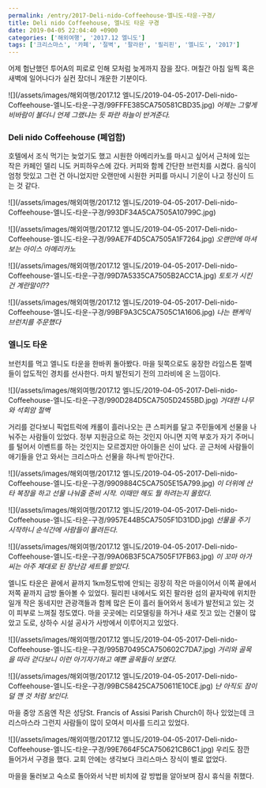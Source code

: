 ```yaml
---
permalink: /entry/2017-Deli-nido-Coffeehouse-엘니도-타운-구경/
title: Deli nido Coffeehouse, 엘니도 타운 구경
date: 2019-04-05 22:04:40 +0900
categories: ['해외여행', '2017.12 엘니도']
tags: ['크리스마스', '카페', '절벽', '팔라완', '필리핀', '엘니도', '2017']
---
```



어제 험난했던 투어A의 피로로 인해 모처럼 늦게까지 잠을 잤다.
며칠간 아침 일찍 혹은 새벽에 일어나다가 실컨 잤더니 개운한 기분이다.

![](/assets/images/해외여행/2017.12 엘니도/2019-04-05-2017-Deli-nido-Coffeehouse-엘니도-타운-구경/99FFFE385CA750581CBD35.jpg)
*어제는 그렇게 비바람이 불더니 언제 그랬냐는 듯 파란 하늘이 반겨준다.*

### Deli nido Coffeehouse (폐업함)
호텔에서 조식 먹기는 늦었기도 했고 시원한 아메리카노를 마시고 싶어서 근처에 있는 작은 카페인 델리 니도 커피하우스에 갔다.
커피와 함께 간단한 브런치를 시켰다.
음식이 엄청 맛있고 그런 건 아니었지만 오랜만에 시원한 커피를 마시니 기운이 나고 정신이 드는 것 같다.

![](/assets/images/해외여행/2017.12 엘니도/2019-04-05-2017-Deli-nido-Coffeehouse-엘니도-타운-구경/993DF34A5CA7505A10799C.jpg)

![](/assets/images/해외여행/2017.12 엘니도/2019-04-05-2017-Deli-nido-Coffeehouse-엘니도-타운-구경/99AE7F4D5CA7505A1F7264.jpg)
*오랜만에 마셔보는 아이스 아메리카노*

![](/assets/images/해외여행/2017.12 엘니도/2019-04-05-2017-Deli-nido-Coffeehouse-엘니도-타운-구경/99D7A5335CA7505B2ACC1A.jpg)
*토토가 시킨건 계란말이??*

![](/assets/images/해외여행/2017.12 엘니도/2019-04-05-2017-Deli-nido-Coffeehouse-엘니도-타운-구경/99BF9A3C5CA7505C1A1606.jpg)
*나는 팬케익 브런치를 주문했다*


### 엘니도 타운
브런치를 먹고 엘니도 타운을 한바퀴 돌아봤다.
마을 뒷쪽으로도 웅장한 라임스톤 절벽들이 압도적인 경치를 선사한다. 마치 발전되기 전의 끄라비에 온 느낌이다.

![](/assets/images/해외여행/2017.12 엘니도/2019-04-05-2017-Deli-nido-Coffeehouse-엘니도-타운-구경/990D284D5CA7505D2455BD.jpg)
*거대한 나무와 석회암 절벽*

거리를 걷다보니 픽업트럭에 캐롤이 흘러나오는 큰 스피커를 달고 주민들에게 선물을 나눠주는 사람들이 있었다.
정부 지원금으로 하는 것인지 아니면 지역 부호가 자기 주머니를 털어서 이벤트를 하는 것인지는 모르겠지만 아이들은 신이 났다. 곧 근처에 사람들이 애기들을 안고 와서는 크리스마스 선물을 하나씩 받아간다.

![](/assets/images/해외여행/2017.12 엘니도/2019-04-05-2017-Deli-nido-Coffeehouse-엘니도-타운-구경/9909884C5CA7505E15A799.jpg)
*이 더위에 산타 복장을 하고 선물 나눠줄 준비 시작. 이때만 해도 뭘 하려는지 몰랐다.*

![](/assets/images/해외여행/2017.12 엘니도/2019-04-05-2017-Deli-nido-Coffeehouse-엘니도-타운-구경/9957E44B5CA7505F1D31DD.jpg)
*선물을 주기 시작하니 순식간에 사람들이 몰려든다.*

![](/assets/images/해외여행/2017.12 엘니도/2019-04-05-2017-Deli-nido-Coffeehouse-엘니도-타운-구경/99A06B3F5CA7505F17FB63.jpg)
*이 꼬마 아가씨는 아주 제대로 된 장난감 세트를 받았다.*


엘니도 타운은 끝에서 끝까지 1km정도밖에 안되는 굉장히 작은 마을이어서 이쪽 끝에서 저쪽 끝까지 금방 돌아볼 수 있었다.
필리핀 내에서도 외진 팔라완 섬의 끝자락에 위치한 일개 작은 동네지만 관광객들과 함께 많은 돈이 흘러 들어와서 동네가 발전되고 있는 것이 피부로 느껴질 정도였다. 마을 곳곳에는 리모델링을 하거나 새로 짓고 있는 건물이 많았고 도로, 상하수 시설 공사가 사방에서 이루어지고 있었다.

![](/assets/images/해외여행/2017.12 엘니도/2019-04-05-2017-Deli-nido-Coffeehouse-엘니도-타운-구경/995B70495CA750602C7DA7.jpg)
*거리와 골목을 따라 걷다보니 이런 아기자기하고 예쁜 골목들이 보였다.*

![](/assets/images/해외여행/2017.12 엘니도/2019-04-05-2017-Deli-nido-Coffeehouse-엘니도-타운-구경/99BC58425CA750611E10CE.jpg)
*난 아직도 잠이 덜 깬 것 처럼 보인다.*


마을 중앙 즈음엔 작은 성당St. Francis of Assisi Parish Church이 하나 있었는데 크리스마스라 그런지 사람들이 많이 모여서 미사를 드리고 있었다.

![](/assets/images/해외여행/2017.12 엘니도/2019-04-05-2017-Deli-nido-Coffeehouse-엘니도-타운-구경/99E7664F5CA750621CB6C1.jpg)
우리도 잠깐 들어가서 구경을 했다. 교회 안에는 생각보다 크리스마스 장식이 별로 없었다.


마을을 둘러보고 숙소로 돌아와서 낙판 비치에 갈 방법을 알아보며 잠시 휴식을 취했다.



